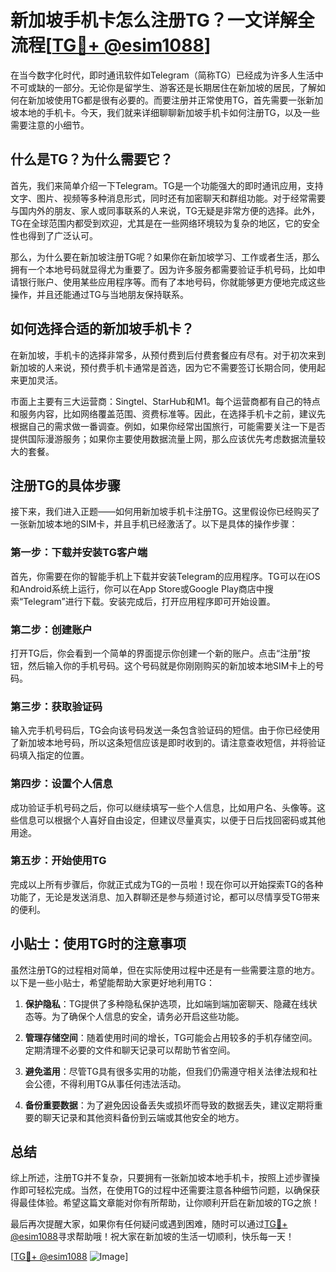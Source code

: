 # 新加坡手机卡怎么注册TG？一文详解全流程[[TG💪+ @esim1088](https://t.me/s/esim1088)]

在当今数字化时代，即时通讯软件如Telegram（简称TG）已经成为许多人生活中不可或缺的一部分。无论你是留学生、游客还是长期居住在新加坡的居民，了解如何在新加坡使用TG都是很有必要的。而要注册并正常使用TG，首先需要一张新加坡本地的手机卡。今天，我们就来详细聊聊新加坡手机卡如何注册TG，以及一些需要注意的小细节。

## 什么是TG？为什么需要它？

首先，我们来简单介绍一下Telegram。TG是一个功能强大的即时通讯应用，支持文字、图片、视频等多种消息形式，同时还有加密聊天和群组功能。对于经常需要与国内外的朋友、家人或同事联系的人来说，TG无疑是非常方便的选择。此外，TG在全球范围内都受到欢迎，尤其是在一些网络环境较为复杂的地区，它的安全性也得到了广泛认可。

那么，为什么要在新加坡注册TG呢？如果你在新加坡学习、工作或者生活，那么拥有一个本地号码就显得尤为重要了。因为许多服务都需要验证手机号码，比如申请银行账户、使用某些应用程序等。而有了本地号码，你就能够更方便地完成这些操作，并且还能通过TG与当地朋友保持联系。

## 如何选择合适的新加坡手机卡？

在新加坡，手机卡的选择非常多，从预付费到后付费套餐应有尽有。对于初次来到新加坡的人来说，预付费手机卡通常是首选，因为它不需要签订长期合同，使用起来更加灵活。

市面上主要有三大运营商：Singtel、StarHub和M1。每个运营商都有自己的特点和服务内容，比如网络覆盖范围、资费标准等。因此，在选择手机卡之前，建议先根据自己的需求做一番调查。例如，如果你经常出国旅行，可能需要关注一下是否提供国际漫游服务；如果你主要使用数据流量上网，那么应该优先考虑数据流量较大的套餐。

## 注册TG的具体步骤

接下来，我们进入正题——如何用新加坡手机卡注册TG。这里假设你已经购买了一张新加坡本地的SIM卡，并且手机已经激活了。以下是具体的操作步骤：

### 第一步：下载并安装TG客户端

首先，你需要在你的智能手机上下载并安装Telegram的应用程序。TG可以在iOS和Android系统上运行，你可以在App Store或Google Play商店中搜索“Telegram”进行下载。安装完成后，打开应用程序即可开始设置。

### 第二步：创建账户

打开TG后，你会看到一个简单的界面提示你创建一个新的账户。点击“注册”按钮，然后输入你的手机号码。这个号码就是你刚刚购买的新加坡本地SIM卡上的号码。

### 第三步：获取验证码

输入完手机号码后，TG会向该号码发送一条包含验证码的短信。由于你已经使用了新加坡本地号码，所以这条短信应该是即时收到的。请注意查收短信，并将验证码填入指定的位置。

### 第四步：设置个人信息

成功验证手机号码之后，你可以继续填写一些个人信息，比如用户名、头像等。这些信息可以根据个人喜好自由设定，但建议尽量真实，以便于日后找回密码或其他用途。

### 第五步：开始使用TG

完成以上所有步骤后，你就正式成为TG的一员啦！现在你可以开始探索TG的各种功能了，无论是发送消息、加入群聊还是参与频道讨论，都可以尽情享受TG带来的便利。

## 小贴士：使用TG时的注意事项

虽然注册TG的过程相对简单，但在实际使用过程中还是有一些需要注意的地方。以下是一些小贴士，希望能帮助大家更好地利用TG：

1. **保护隐私**：TG提供了多种隐私保护选项，比如端到端加密聊天、隐藏在线状态等。为了确保个人信息的安全，请务必开启这些功能。
   
2. **管理存储空间**：随着使用时间的增长，TG可能会占用较多的手机存储空间。定期清理不必要的文件和聊天记录可以帮助节省空间。

3. **避免滥用**：尽管TG具有很多实用的功能，但我们仍需遵守相关法律法规和社会公德，不得利用TG从事任何违法活动。

4. **备份重要数据**：为了避免因设备丢失或损坏而导致的数据丢失，建议定期将重要的聊天记录和其他资料备份到云端或其他安全的地方。

## 总结

综上所述，注册TG并不复杂，只要拥有一张新加坡本地手机卡，按照上述步骤操作即可轻松完成。当然，在使用TG的过程中还需要注意各种细节问题，以确保获得最佳体验。希望这篇文章能对你有所帮助，让你顺利开启在新加坡的TG之旅！

最后再次提醒大家，如果你有任何疑问或遇到困难，随时可以通过[TG💪+ @esim1088](https://t.me/s/esim1088)寻求帮助哦！祝大家在新加坡的生活一切顺利，快乐每一天！

[[TG💪+ @esim1088](https://t.me/s/esim1088) ![Image](https://i.postimg.cc/4NQfJmqS/Snipaste-2025-05-13-00-14-12.png)]